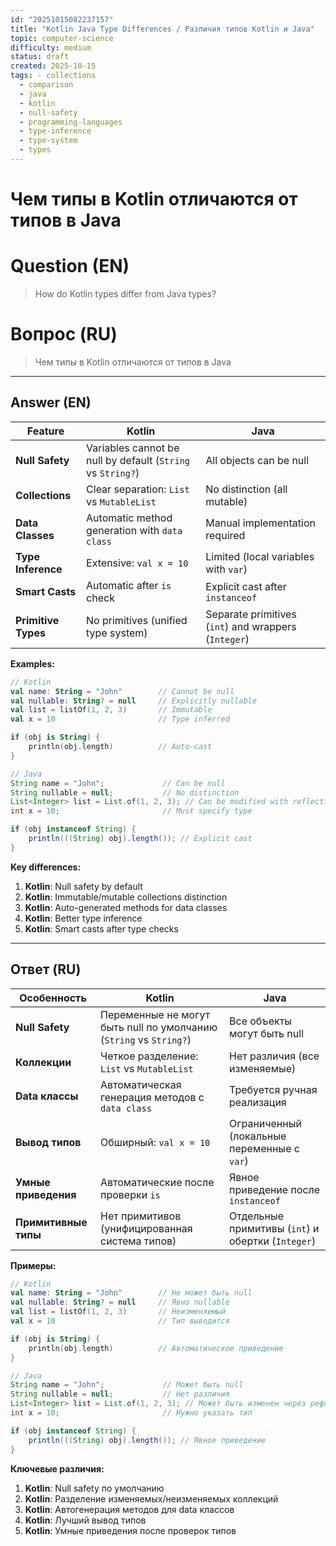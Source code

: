 ```yaml
---
id: "20251015082237157"
title: "Kotlin Java Type Differences / Различия типов Kotlin и Java"
topic: computer-science
difficulty: medium
status: draft
created: 2025-10-15
tags: - collections
  - comparison
  - java
  - kotlin
  - null-safety
  - programming-languages
  - type-inference
  - type-system
  - types
---
```

# Чем типы в Kotlin отличаются от типов в Java

# Question (EN)
> How do Kotlin types differ from Java types?

# Вопрос (RU)
> Чем типы в Kotlin отличаются от типов в Java

---

## Answer (EN)

| Feature | Kotlin | Java |
|---------|--------|------|
| **Null Safety** | Variables cannot be null by default (`String` vs `String?`) | All objects can be null |
| **Collections** | Clear separation: `List` vs `MutableList` | No distinction (all mutable) |
| **Data Classes** | Automatic method generation with `data class` | Manual implementation required |
| **Type Inference** | Extensive: `val x = 10` | Limited (local variables with `var`) |
| **Smart Casts** | Automatic after `is` check | Explicit cast after `instanceof` |
| **Primitive Types** | No primitives (unified type system) | Separate primitives (`int`) and wrappers (`Integer`) |

**Examples:**

```kotlin
// Kotlin
val name: String = "John"        // Cannot be null
val nullable: String? = null     // Explicitly nullable
val list = listOf(1, 2, 3)       // Immutable
val x = 10                       // Type inferred

if (obj is String) {
    println(obj.length)          // Auto-cast
}
```

```java
// Java
String name = "John";             // Can be null
String nullable = null;           // No distinction
List<Integer> list = List.of(1, 2, 3); // Can be modified with reflection
int x = 10;                       // Must specify type

if (obj instanceof String) {
    println(((String) obj).length()); // Explicit cast
}
```

**Key differences:**
1. **Kotlin**: Null safety by default
2. **Kotlin**: Immutable/mutable collections distinction
3. **Kotlin**: Auto-generated methods for data classes
4. **Kotlin**: Better type inference
5. **Kotlin**: Smart casts after type checks

---

## Ответ (RU)

| Особенность | Kotlin | Java |
|---------|--------|------|
| **Null Safety** | Переменные не могут быть null по умолчанию (`String` vs `String?`) | Все объекты могут быть null |
| **Коллекции** | Четкое разделение: `List` vs `MutableList` | Нет различия (все изменяемые) |
| **Data классы** | Автоматическая генерация методов с `data class` | Требуется ручная реализация |
| **Вывод типов** | Обширный: `val x = 10` | Ограниченный (локальные переменные с `var`) |
| **Умные приведения** | Автоматические после проверки `is` | Явное приведение после `instanceof` |
| **Примитивные типы** | Нет примитивов (унифицированная система типов) | Отдельные примитивы (`int`) и обертки (`Integer`) |

**Примеры:**

```kotlin
// Kotlin
val name: String = "John"        // Не может быть null
val nullable: String? = null     // Явно nullable
val list = listOf(1, 2, 3)       // Неизменяемый
val x = 10                       // Тип выводится

if (obj is String) {
    println(obj.length)          // Автоматическое приведение
}
```

```java
// Java
String name = "John";             // Может быть null
String nullable = null;           // Нет различия
List<Integer> list = List.of(1, 2, 3); // Может быть изменен через рефлексию
int x = 10;                       // Нужно указать тип

if (obj instanceof String) {
    println(((String) obj).length()); // Явное приведение
}
```

**Ключевые различия:**
1. **Kotlin**: Null safety по умолчанию
2. **Kotlin**: Разделение изменяемых/неизменяемых коллекций
3. **Kotlin**: Автогенерация методов для data классов
4. **Kotlin**: Лучший вывод типов
5. **Kotlin**: Умные приведения после проверок типов

